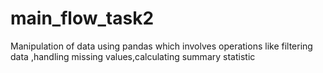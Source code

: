 # main_flow_task2
Manipulation of data using pandas which involves operations like filtering data ,handling missing values,calculating summary statistic
